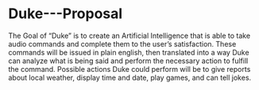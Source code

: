 # Duke---Proposal

The Goal of “Duke” is to create an
Artificial Intelligence that is able to
take audio commands and complete
them to the user’s satisfaction. These
commands will be issued in plain
english, then translated into a way
Duke can analyze what is being said
and perform the necessary action to
fulfill the command. Possible actions
Duke could perform will be to give
reports about local weather, display
time and date, play games, and can
tell jokes.

